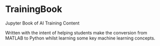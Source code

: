 # TrainingBook
Jupyter Book of AI Training Content

Written with the intent of helping students make the conversion from MATLAB to Python whilst learning some key machine learning concepts.
